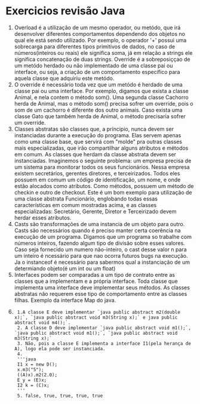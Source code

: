 # Exercicios revisão Java

1. Overload é a utilização de um mesmo operador, ou metódo, que irá desenvolver diferentes comportamentos
dependendo dos objetos no qual ele está sendo utilizado. Por exemplo, o operador '+' possui uma sobrecarga
para diferentes tipos primitivos de dados, no caso de números(inteiros ou reais) ele significa soma, já
em relação a strings ele significa concatenação de duas strings. Override é a sobreposiççao de um metódo
herdado ou não implementado de uma classe pai ou interface, ou seja, a criação de um comportamento específico
para aquela classe que adquiriu este metódo.
2. O override é necessário toda vez que um metódo é herdado de uma classe pai ou uma interface. Por exemplo,
digamos que exista a classe Animal, e nela contem o método som(). Uma segunda classe Cachorro herda de Animal,
mas o método som() precisa sofrer um override, pois o som de um cachorro é diferente dos outro animais. Caso exista
uma classe Gato que também herda de Animal, o método precisaria sofrer um override.
3. Classes abstratas são classes que, a príncipio, nunca devem ser instanciadas durante a execução do programa. Elas
servem apenas como uma classe base, que servirá com "molde" pra outras classes mais especializadas, que irão compartilhar
alguns atributos e métodos em comum. As classes que herdam da classe abstrata devem ser instanciadas. Imaginemos o seguinte
problema: um empresa precisa de um sistema para monitorar todos os seus funcionários. Nessa empresa existem secretários, gerentes
diretores, e terceirizados. Todos eles possuem em comum um código de identificação, um nome, e onde estão alocados como atributos.
Como métodos, possuem um método de checkin e outro de checkout. Este é um bom exemplo para utilização de uma classe abstrata Funcionário,
englobando todas essas características em comum mostradas acima, e as classes especializadas: Secretário, Gerente, Diretor e Terceirizado
devem herdar esses atributos.
4. Casts são transformações de uma instancia de um objeto para outro. Casts são necessários quando é preciso manter certa coerência na
execução de um programa. Digamos que um programa so trabalhe com números inteiros, fazendo algum tipo de divisão sobre esses valores. Caso
seja fornecido um numero não-inteiro, o cast desse valor n para um inteiro é ncessário para que nao ocorra futuros bugs na execução. Ja o
instanceof é necessário para sabermos qual a instanciação de um determiando objeto(é um int ou um float)
5. Interfaces podem ser comparadas a um tipo de contrato entre as classes que a implementam e a própria interface. Toda classe que implementa
uma interface deve implementar seus métodos. As classes abstratas não requerem esse tipo de comportamento entre as classes filhas. Exemplo
da interface Map do java.
6. 
        1.A classe E deve implementar `java public abstract m2(double x);`, `java public abstract void m3(String x);` e java public abstract void m4();`.
        2. A classe D deve implementar `java public abstract void m1();`, `java public abstract void m1();`, `java public abstract void m3(String x);`
        3. Não, pois a classe E implementa a interface I1(pela herança de A), logo ela pode ser instanciada.
        4.
        '''java
        I1 x = new D();
        x.m3("5");
        ((A)x).m2(2.0);
        E y = (E)x;
        I2 k = (C)x;
        '''
        5. false, true, true, true, true
